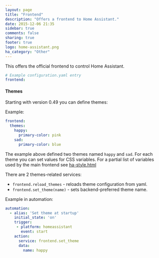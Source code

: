 ```yaml
---
layout: page
title: "Frontend"
description: "Offers a frontend to Home Assistant."
date: 2015-12-06 21:35
sidebar: true
comments: false
sharing: true
footer: true
logo: home-assistant.png
ha_category: "Other"
---
```


This offers the official frontend to control Home Assistant.

```yaml
# Example configuration.yaml entry
frontend:
```

#### Themes
Starting with version 0.49 you can define themes:

Example:
```yaml
frontend:
  themes:
    happy:
      primary-color: pink
    sad:
      primary-color: blue
```

The example above defined two themes named `happy` and `sad`. For each theme you can set values for CSS variables. For a partial list of variables used by the main frontend see [ha-style.html](https://github.com/home-assistant/home-assistant-polymer/blob/master/src/resources/ha-style.html)

There are 2 themes-related services:
 - `frontend.reload_themes` - reloads theme configuration from yaml.
 - `frontend.set_theme(name)` - sets backend-preferred theme name. 

Example in automation:
```yaml
automation:
  - alias: 'Set theme at startup'
    initial_state: 'on'
    trigger:
     - platform: homeassistant
       event: start
    action:
      service: frontend.set_theme
      data:
        name: happy
```
